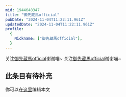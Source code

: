 ```yaml
---
mid: 1944648347
title: "御先蔵馬official"
pubDate: "2024-11-04T11:22:11.961Z"
updatedDate: "2024-11-04T11:22:11.961Z"
profile:
  {
    Nickname: ["御先蔵馬official"],
  }
---
```


关注[御先蔵馬official](https://space.bilibili.com/1944648347)谢谢喵~ 关注[御先蔵馬official](https://space.bilibili.com/1944648347)谢谢喵~

## 此条目有待补充
你可以在[这里](https://github.com/Yuhanawa/VTuber.ICU-Content/edit/master/v/御先蔵馬official/index.md)编辑本文
